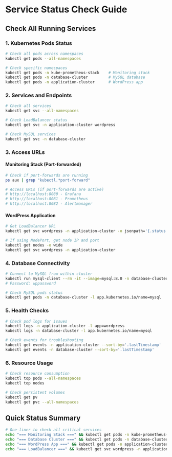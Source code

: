 # Service Status Check Guide

## Check All Running Services

### 1. Kubernetes Pods Status
```bash
# Check all pods across namespaces
kubectl get pods --all-namespaces

# Check specific namespaces
kubectl get pods -n kube-prometheus-stack    # Monitoring stack
kubectl get pods -n database-cluster         # MySQL database
kubectl get pods -n application-cluster      # WordPress app
```

### 2. Services and Endpoints
```bash
# Check all services
kubectl get svc --all-namespaces

# Check LoadBalancer status
kubectl get svc -n application-cluster wordpress

# Check MySQL services
kubectl get svc -n database-cluster
```

### 3. Access URLs

#### Monitoring Stack (Port-forwarded)
```bash
# Check if port-forwards are running
ps aux | grep "kubectl.*port-forward"

# Access URLs (if port-forwards are active)
# http://localhost:8080 - Grafana
# http://localhost:8081 - Prometheus  
# http://localhost:8082 - Alertmanager
```

#### WordPress Application
```bash
# Get LoadBalancer URL
kubectl get svc wordpress -n application-cluster -o jsonpath='{.status.loadBalancer.ingress[0].hostname}'

# If using NodePort, get node IP and port
kubectl get nodes -o wide
kubectl get svc wordpress -n application-cluster
```

### 4. Database Connectivity
```bash
# Connect to MySQL from within cluster
kubectl run mysql-client --rm -it --image=mysql:8.0 -n database-cluster -- mysql -h my-release-mysql-primary -u wpuser -p
# Password: wppassword

# Check MySQL pods status
kubectl get pods -n database-cluster -l app.kubernetes.io/name=mysql
```

### 5. Health Checks
```bash
# Check pod logs for issues
kubectl logs -n application-cluster -l app=wordpress
kubectl logs -n database-cluster -l app.kubernetes.io/name=mysql

# Check events for troubleshooting
kubectl get events -n application-cluster --sort-by='.lastTimestamp'
kubectl get events -n database-cluster --sort-by='.lastTimestamp'
```

### 6. Resource Usage
```bash
# Check resource consumption
kubectl top pods --all-namespaces
kubectl top nodes

# Check persistent volumes
kubectl get pv
kubectl get pvc --all-namespaces
```

## Quick Status Summary
```bash
# One-liner to check all critical services
echo "=== Monitoring Stack ===" && kubectl get pods -n kube-prometheus-stack && \
echo "=== Database Cluster ===" && kubectl get pods -n database-cluster && \
echo "=== WordPress App ===" && kubectl get pods -n application-cluster && \
echo "=== LoadBalancer ===" && kubectl get svc wordpress -n application-cluster
```